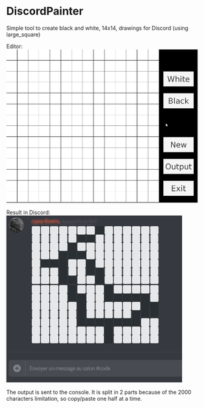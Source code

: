 # DiscordPainter
Simple tool to create black and white, 14x14, drawings for Discord (using large_square)

Editor:
![](q0XhdNEwEI.gif)

Result in Discord:
![](result.png)

The output is sent to the console. It is split in 2 parts because of the 2000 characters limitation, so copy/paste one half at a time. 
